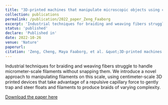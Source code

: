 ```yaml
---
title: "3D-printed machines that manipulate microscopic objects using capillary forces"
collection: publications
permalink: /publication/2022_paper_Zeng_Faaborg
excerpt: 'Industrial techniques for braiding and weaving fibers struggle to handle micrometer-scale filaments without snapping them. We introduce a novel approach to manipulating filaments on this scale, using centimeter-scale 3D printed devices that take advantage of a repulsive capillary force to gently trap and steer floats and filaments to produce braids of varying complexity.'
status: 'published'
declare: 'Published in'
date: 2022-10-26
venue: 'Nature'
paperurl: 
citation: 'Zeng, Cheng, Maya Faaborg, et al. &quot;3D-printed machines that manipulate microscopic objects using capillary forces&quot;, <i>Nature</i> 611 (2022): 68–73, doi: https://doi.org/10.1038/s41586-022-05234-7'
---
```

Industrial techniques for braiding and weaving fibers struggle to handle micrometer-scale filaments without snapping them. We introduce a novel approach to manipulating filaments on this scale, using centimeter-scale 3D printed devices that take advantage of a repulsive capillary force to gently trap and steer floats and filaments to produce braids of varying complexity.

[Download the paper here](http://kahartig.github.io/files/Zeng2022_Nature.pdf)
